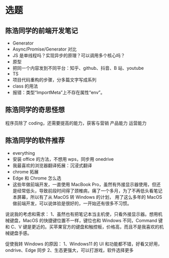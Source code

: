 # 选题

## 陈浩同学的前端开发笔记

- Generator
- Async/Promise/Generator 对比
- JS 是单线程吗？实现异步的原理？可以调用多个核心吗？
- 原型
- 把同一个内容发到不同平台：知乎、github、抖音、B 站、youtube
- TS
- 项目代码重构的步骤，分多篇文字写成系列
- class 的用法
- 报错：类型“ImportMeta”上不存在属性“env”。

## 陈浩同学的奇思怪想

程序员除了 coding，还需要提高的能力，获客与营销
产品能力
运营能力

## 陈浩同学的软件推荐

- everything
- 安装 office 的方法，不想用 wps，同步用 onedrive
- 我最喜欢的浏览器翻译拓展：沉浸式翻译
- chrome 拓展
- Edge 和 Chrome 怎么选
- 这些年做前端开发，一直使用 MacBook Pro，虽然有外接显示器使用，但还是经常低头，导致前段时间得了颈椎病，痛了一个多月，为了不再低头看笔记本屏幕，所以有了从 MacOS 转 Windows 的计划，
  用了这么多年的 MacOS 做前端开发，可以说体验是很好的，一开始还有很多不习惯。

说说我的考虑和需求：
1、虽然也有把笔记本当主机使，只看外接显示器。想用机械键盘，MacOS 的快捷键位置不一样，键位也和 Windows 不同，Command 键和 C、V 键是更近的。买苹果官方的键盘和触控板，价格高，而且不是我喜欢的机械键盘手感。

促使我转 Windows 的原因：
1、Windows11 的 UI 和功能都不错，好看又好用，ondrive、Edge 同步
2、生态更强大，可以打游戏，软件选择更多
